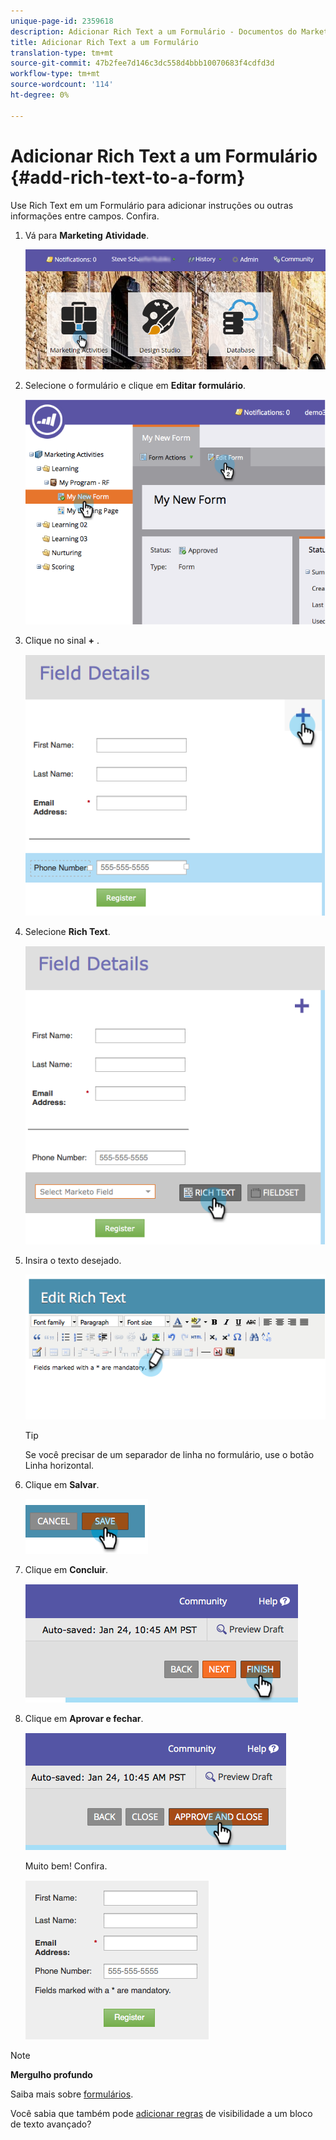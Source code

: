 ```yaml
---
unique-page-id: 2359618
description: Adicionar Rich Text a um Formulário - Documentos do Marketing - Documentação do produto
title: Adicionar Rich Text a um Formulário
translation-type: tm+mt
source-git-commit: 47b2fee7d146c3dc558d4bbb10070683f4cdfd3d
workflow-type: tm+mt
source-wordcount: '114'
ht-degree: 0%

---
```



# Adicionar Rich Text a um Formulário {#add-rich-text-to-a-form}

Use Rich Text em um Formulário para adicionar instruções ou outras informações entre campos. Confira.

1. Vá para **Marketing** **Atividade**.

   ![](assets/login-marketing-activities-2.png)

1. Selecione o formulário e clique em **Editar** **formulário**.

   ![](assets/image2014-9-15-16-3a46-3a7.png)

1. Clique no sinal **+** .

   ![](assets/image2014-9-15-16-3a46-3a43.png)

1. Selecione **Rich Text**.

   ![](assets/image2014-9-15-16-3a47-3a9.png)

1. Insira o texto desejado.

   ![](assets/image2014-9-15-16-3a47-3a20.png)

   >[!TIP]
   >
   >Se você precisar de um separador de linha no formulário, use o botão Linha horizontal.

1. Clique em **Salvar**.

   ![](assets/image2014-9-15-16-3a48-3a18.png)

1. Clique em **Concluir**.

   ![](assets/image2014-9-15-16-3a48-3a36.png)

1. Clique em **Aprovar e fechar**.

   ![](assets/image2014-9-15-16-3a48-3a51.png)

   Muito bem! Confira.

   ![](assets/image2014-9-15-16-3a48-3a58.png)

>[!NOTE]
>
>**Mergulho profundo**
>
>Saiba mais sobre [formulários](http://docs.marketo.com/display/docs/forms).

Você sabia que também pode [adicionar regras](../../../../product-docs/demand-generation/forms/form-fields/dynamically-toggle-visibility-of-a-form-field.md) de visibilidade a um bloco de texto avançado?